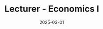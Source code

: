 ---
title: "Lecturer - Economics I"
collection: teaching
type: "Undergraduate course"
permalink: /teaching/2025-autumn-teaching-11
venue: "Universidad de San Andres, Department of Economics"
date: 2025-03-01
location: "Buenos Aires, Argentina"
---